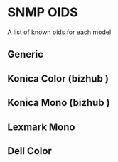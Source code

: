 SNMP OIDS
=========

A list of known oids for each model

Generic
-------


Konica Color (bizhub )
----------------------

Konica Mono (bizhub )
---------------------

Lexmark Mono
------------


Dell Color
----------